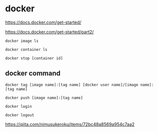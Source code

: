# docker


https://docs.docker.com/get-started/

https://docs.docker.com/get-started/part2/

```
docker image ls
```

```
docker container ls
```

```
docker stop [container id]
```

## docker command

```
docker tag [image name]:[tag name] [docker user name]/[image name]:[tag name]
```

```
docker push [image name]:[tag name]
```

```
docker login
```

```
docker logout
```

https://qiita.com/nimusukeroku/items/72bc48a8569a954c7aa2
